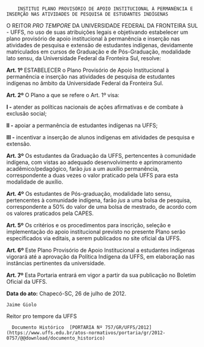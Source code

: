         INSTITUI PLANO PROVISÓRIO DE APOIO INSTITUCIONAL À PERMANÊNCIA E INSERÇÃO NAS ATIVIDADES DE PESQUISA DE ESTUDANTES INDÍGENAS  

O REITOR *PRO TEMPORE* DA UNIVERSIDADE FEDERAL DA FRONTEIRA SUL - UFFS, no uso de suas atribuições legais e objetivando estabelecer um plano provisório de apoio institucional à permanência e inserção nas atividades de pesquisa e extensão de estudantes indígenas, devidamente matriculados em cursos de Graduação e de Pós-Graduação, modalidade lato sensu, da Universidade Federal da Fronteira Sul, resolve:

 **Art. 1º** ESTABELECER o Plano Provisório de Apoio Institucional à permanência e inserção nas atividades de pesquisa de estudantes indígenas no âmbito da Universidade Federal da Fronteira Sul.

 **Art. 2º** O Plano a que se refere o Art. 1º visa:

 **I -** atender as políticas nacionais de ações afirmativas e de combate à exclusão social;

 **II -** apoiar a permanência de estudantes indígenas na UFFS;

 **III -** incentivar a inserção de alunos indígenas em atividades de pesquisa e extensão.

 **Art. 3º** Os estudantes da Graduação da UFFS, pertencentes à comunidade indígena, com vistas ao adequado desenvolvimento e aprimoramento acadêmico/pedagógico, farão *jus* a um auxílio permanência, correspondente a duas vezes o valor praticado pela UFFS para esta modalidade de auxílio.

 **Art. 4º** Os estudantes de Pós-graduação, modalidade lato sensu, pertencentes à comunidade indígena, farão *jus* a uma bolsa de pesquisa, correspondente a 50% do valor de uma bolsa de mestrado, de acordo com os valores praticados pela CAPES.

 **Art. 5º** Os critérios e os procedimentos para inscrição, seleção e implementação do apoio institucional previsto no presente Plano serão especificados via editais, a serem publicados no site oficial da UFFS.

 **Art. 6º** Este Plano Provisório de Apoio Institucional a estudantes indígenas vigorará até a aprovação da Política Indígena da UFFS, em elaboração nas instâncias pertinentes da universidade.

 **Art. 7º** Esta Portaria entrará em vigor a partir da sua publicação no Boletim Oficial da UFFS.

  

   **Data do ato:** Chapecó-SC, 26 de julho de 2012.   
 

    Jaime Giolo   
 Reitor pro tempore da UFFS 

      Documento Histórico  [PORTARIA Nº 757/GR/UFFS/2012](https://www.uffs.edu.br/atos-normativos/portaria/gr/2012-0757/@@download/documento_historico)     
      